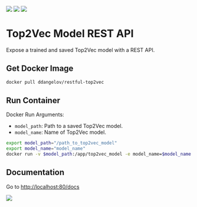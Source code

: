 [![](https://img.shields.io/pypi/v/top2vec.svg)](https://pypi.org/project/top2vec/)
[![](https://img.shields.io/pypi/l/top2vec.svg)](https://github.com/ddangelov/Top2Vec/blob/master/LICENSE)
[![](https://readthedocs.org/projects/top2vec/badge/?version=latest&token=0c691c6cc79b4906e35e8b7ede01e815baa05041d048945fa18e26810a3517d7)](https://top2vec.readthedocs.io/en/latest/?badge=latest)

Top2Vec Model REST API
======================

Expose a trained and saved Top2Vec model with a REST API.

Get Docker Image
------------
```bash
docker pull ddangelov/restful-top2vec
```

Run Container 
-------------

Docker Run Arguments:

  * ``model_path``: Path to a saved Top2Vec model.
  * ``model_name``: Name of Top2Vec model.
  
```bash
export model_path="/path_to_top2vec_model"
export model_name="model_name"
docker run -v $model_path:/app/top2vec_model -e model_name=$model_name  -d --name model_name -p 80:80 ddangelov/restful-top2vec
```

Documentation
-------------

Go to <http://localhost:80/docs>

![](https://raw.githubusercontent.com/ddangelov/Top2Vec/master/images/restful-top2vec.png)
